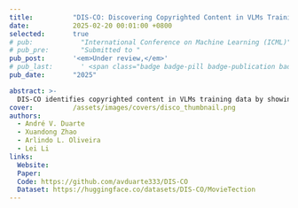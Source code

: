```yaml
---
title:          "DIS-CO: Discovering Copyrighted Content in VLMs Training Data"
date:           2025-02-20 00:01:00 +0800
selected:       true
# pub:            "International Conference on Machine Learning (ICML)"
# pub_pre:        "Submitted to "
pub_post:       '<em>Under review,</em>'
# pub_last:       ' <span class="badge badge-pill badge-publication badge-success">Spotlight</span>'
pub_date:       "2025"

abstract: >-
  DIS-CO identifies copyrighted content in VLMs training data by showing that models can link movie frames to their titles in a free-form text generation setting, even when the frames are highly challenging, suggesting prior exposure during training.
cover:          /assets/images/covers/disco_thumbnail.png
authors:
  - André V. Duarte
  - Xuandong Zhao
  - Arlindo L. Oliveira
  - Lei Li
links:
  Website: 
  Paper: 
  Code: https://github.com/avduarte333/DIS-CO
  Dataset: https://huggingface.co/datasets/DIS-CO/MovieTection
---
```

